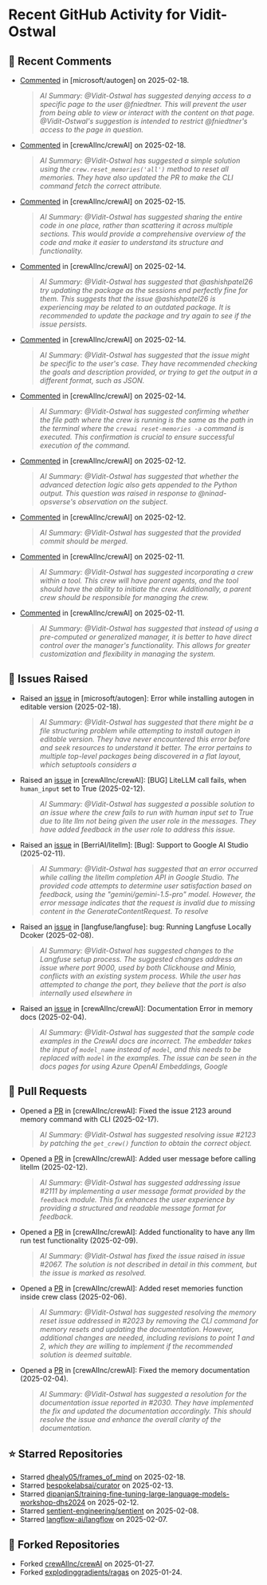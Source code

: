 # Recent GitHub Activity for Vidit-Ostwal

## 💬 Recent Comments
- [Commented](https://github.com/microsoft/autogen/issues/5579#issuecomment-2665605410) in [microsoft/autogen] on 2025-02-18.
  > *AI Summary: @Vidit-Ostwal has suggested denying access to a specific page to the user @fniedtner. This will prevent the user from being able to view or interact with the content on that page. @Vidit-Ostwal's suggestion is intended to restrict @fniedtner's access to the page in question.*
- [Commented](https://github.com/crewAIInc/crewAI/issues/2123#issuecomment-2664518371) in [crewAIInc/crewAI] on 2025-02-18.
  > *AI Summary: @Vidit-Ostwal has suggested a simple solution using the `crew.reset_memories('all')` method to reset all memories. They have also updated the PR to make the CLI command fetch the correct attribute.*
- [Commented](https://github.com/crewAIInc/crewAI/issues/2131#issuecomment-2660681309) in [crewAIInc/crewAI] on 2025-02-15.
  > *AI Summary: @Vidit-Ostwal has suggested sharing the entire code in one place, rather than scattering it across multiple sections. This would provide a comprehensive overview of the code and make it easier to understand its structure and functionality.*
- [Commented](https://github.com/crewAIInc/crewAI/issues/2102#issuecomment-2659922689) in [crewAIInc/crewAI] on 2025-02-14.
  > *AI Summary: @Vidit-Ostwal has suggested that @ashishpatel26 try updating the package as the sessions end perfectly fine for them. This suggests that the issue @ashishpatel26 is experiencing may be related to an outdated package. It is recommended to update the package and try again to see if the issue persists.*
- [Commented](https://github.com/crewAIInc/crewAI/issues/2105#issuecomment-2659884693) in [crewAIInc/crewAI] on 2025-02-14.
  > *AI Summary: @Vidit-Ostwal has suggested that the issue might be specific to the user's case. They have recommended checking the goals and description provided, or trying to get the output in a different format, such as JSON.*
- [Commented](https://github.com/crewAIInc/crewAI/issues/2123#issuecomment-2659864458) in [crewAIInc/crewAI] on 2025-02-14.
  > *AI Summary: @Vidit-Ostwal has suggested confirming whether the file path where the crew is running is the same as the path in the terminal where the `crewai reset-memories -a` command is executed. This confirmation is crucial to ensure successful execution of the command.*
- [Commented](https://github.com/crewAIInc/crewAI/issues/2105#issuecomment-2653744764) in [crewAIInc/crewAI] on 2025-02-12.
  > *AI Summary: @Vidit-Ostwal has suggested that whether the advanced detection logic also gets appended to the Python output. This question was raised in response to @ninad-opsverse's observation on the subject.*
- [Commented](https://github.com/crewAIInc/crewAI/pull/2071#issuecomment-2653722469) in [crewAIInc/crewAI] on 2025-02-12.
  > *AI Summary: @Vidit-Ostwal has suggested that the provided commit should be merged.*
- [Commented](https://github.com/crewAIInc/crewAI/issues/2097#issuecomment-2651667767) in [crewAIInc/crewAI] on 2025-02-11.
  > *AI Summary: @Vidit-Ostwal has suggested incorporating a crew within a tool. This crew will have parent agents, and the tool should have the ability to initiate the crew. Additionally, a parent crew should be responsible for managing the crew.*
- [Commented](https://github.com/crewAIInc/crewAI/issues/2095#issuecomment-2651664099) in [crewAIInc/crewAI] on 2025-02-11.
  > *AI Summary: @Vidit-Ostwal has suggested that instead of using a pre-computed or generalized manager, it is better to have direct control over the manager's functionality. This allows for greater customization and flexibility in managing the system.*

## 🐛 Issues Raised
- Raised an [issue](https://github.com/microsoft/autogen/issues/5591) in [microsoft/autogen]: Error while installing autogen in editable version (2025-02-18).
  > *AI Summary: @Vidit-Ostwal has suggested that there might be a file structuring problem while attempting to install autogen in editable version. They have never encountered this error before and seek resources to understand it better. The error pertains to multiple top-level packages being discovered in a flat layout, which setuptools considers a*
- Raised an [issue](https://github.com/crewAIInc/crewAI/issues/2111) in [crewAIInc/crewAI]: [BUG] LiteLLM call fails, when `human_input` set to True (2025-02-12).
  > *AI Summary: @Vidit-Ostwal has suggested a possible solution to an issue where the crew fails to run with human input set to True due to lite llm not being given the user role in the messages. They have added feedback in the user role to address this issue.*
- Raised an [issue](https://github.com/BerriAI/litellm/issues/8467) in [BerriAI/litellm]: [Bug]: Support to Google AI Studio (2025-02-11).
  > *AI Summary: @Vidit-Ostwal has suggested that an error occurred while calling the litellm completion API in Google Studio. The provided code attempts to determine user satisfaction based on feedback, using the "gemini/gemini-1.5-pro" model. However, the error message indicates that the request is invalid due to missing content in the GenerateContentRequest. To resolve*
- Raised an [issue](https://github.com/langfuse/langfuse/issues/5432) in [langfuse/langfuse]: bug: Running Langfuse Locally Dcoker (2025-02-08).
  > *AI Summary: @Vidit-Ostwal has suggested changes to the Langfuse setup process. The suggested changes address an issue where port 9000, used by both Clickhouse and Minio, conflicts with an existing system process. While the user has attempted to change the port, they believe that the port is also internally used elsewhere in*
- Raised an [issue](https://github.com/crewAIInc/crewAI/issues/2030) in [crewAIInc/crewAI]: Documentation Error in memory docs (2025-02-04).
  > *AI Summary: @Vidit-Ostwal has suggested that the sample code examples in the CrewAI docs are incorrect. The embedder takes the input of `model_name` instead of `model`, and this needs to be replaced with `model` in the examples. The issue can be seen in the docs pages for using Azure OpenAI Embeddings, Google*

## 🚀 Pull Requests
- Opened a [PR](https://github.com/crewAIInc/crewAI/pull/2155) in [crewAIInc/crewAI]: Fixed the issue 2123 around memory command with CLI (2025-02-17).
  > *AI Summary: @Vidit-Ostwal has suggested resolving issue #2123 by patching the `get_crew()` function to obtain the correct object.*
- Opened a [PR](https://github.com/crewAIInc/crewAI/pull/2112) in [crewAIInc/crewAI]: Added user message before calling litellm (2025-02-12).
  > *AI Summary: @Vidit-Ostwal has suggested addressing issue #2111 by implementing a user message format provided by the `feedback` module. This fix enhances the user experience by providing a structured and readable message format for feedback.*
- Opened a [PR](https://github.com/crewAIInc/crewAI/pull/2071) in [crewAIInc/crewAI]: Added functionality to have any llm run test functionality (2025-02-09).
  > *AI Summary: @Vidit-Ostwal has fixed the issue raised in issue #2067. The solution is not described in detail in this comment, but the issue is marked as resolved.*
- Opened a [PR](https://github.com/crewAIInc/crewAI/pull/2047) in [crewAIInc/crewAI]: Added reset memories function inside crew class (2025-02-06).
  > *AI Summary: @Vidit-Ostwal has suggested resolving the memory reset issue addressed in #2023 by removing the CLI command for memory resets and updating the documentation. However, additional changes are needed, including revisions to point 1 and 2, which they are willing to implement if the recommended solution is deemed suitable.*
- Opened a [PR](https://github.com/crewAIInc/crewAI/pull/2031) in [crewAIInc/crewAI]: Fixed the memory documentation (2025-02-04).
  > *AI Summary: @Vidit-Ostwal has suggested a resolution for the documentation issue reported in #2030. They have implemented the fix and updated the documentation accordingly. This should resolve the issue and enhance the overall clarity of the documentation.*

## ⭐ Starred Repositories
- Starred [dhealy05/frames_of_mind](https://github.com/dhealy05/frames_of_mind) on 2025-02-18.
- Starred [bespokelabsai/curator](https://github.com/bespokelabsai/curator) on 2025-02-13.
- Starred [dipanjanS/training-fine-tuning-large-language-models-workshop-dhs2024](https://github.com/dipanjanS/training-fine-tuning-large-language-models-workshop-dhs2024) on 2025-02-12.
- Starred [sentient-engineering/sentient](https://github.com/sentient-engineering/sentient) on 2025-02-08.
- Starred [langflow-ai/langflow](https://github.com/langflow-ai/langflow) on 2025-02-07.

## 🍴 Forked Repositories
- Forked [crewAIInc/crewAI](https://github.com/Vidit-Ostwal/crewAI) on 2025-01-27.
- Forked [explodinggradients/ragas](https://github.com/Vidit-Ostwal/ragas) on 2025-01-24.
